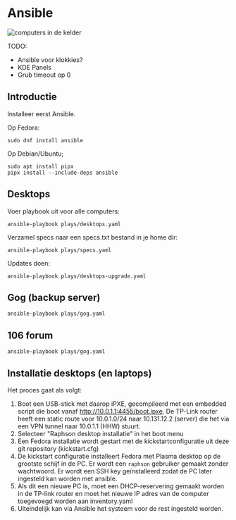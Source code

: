 # Ansible

![computers in de kelder](https://downloads.rkslot.nl/img/kelder.jpg)

TODO:
 - Ansible voor klokkies?
 - KDE Panels
 - Grub timeout op 0

## Introductie

Installeer eerst Ansible.

Op Fedora:
```
sudo dnf install ansible
```

Op Debian/Ubuntu;
```
sudo apt install pipx
pipx install --include-deps ansible
```

## Desktops

Voer playbook uit voor alle computers:
```
ansible-playbook plays/desktops.yaml
```

Verzamel specs naar een specs.txt bestand in je home dir:
```
ansible-playbook plays/specs.yaml
```

Updates doen:
```
ansible-playbook plays/desktops-upgrade.yaml
```

## Gog (backup server)
```
ansible-playbook plays/gog.yaml
```

## 106 forum
```
ansible-playbook plays/gog.yaml
```


## Installatie desktops (en laptops)

Het proces gaat als volgt:

 1. Boot een USB-stick met daarop iPXE, gecompileerd met een embedded script die boot vanaf http://10.0.1.1:4455/boot.ipxe. De TP-Link router heeft een static route voor 10.0.1.0/24 naar 10.131.12.2 (server) die het via een VPN tunnel naar 10.0.1.1 (HHW) stuurt.
 2. Selecteer "Raphson desktop installatie" in het boot menu
 3. Een Fedora installatie wordt gestart met de kickstartconfiguratie uit deze git repository (kickstart.cfg)
 4. De kickstart configuratie installeert Fedora met Plasma desktop op de grootste schijf in de PC. Er wordt een `raphson` gebruiker gemaakt zonder wachtwoord. Er wordt een SSH key geïnstalleerd zodat de PC later ingesteld kan worden met ansible.
 5. Als dit een nieuwe PC is, moet een DHCP-reservering gemaakt worden in de TP-link router en moet het nieuwe IP adres van de computer toegevoegd worden aan inventory.yaml
 6. Uiteindelijk kan via Ansible het systeem voor de rest ingesteld worden.
